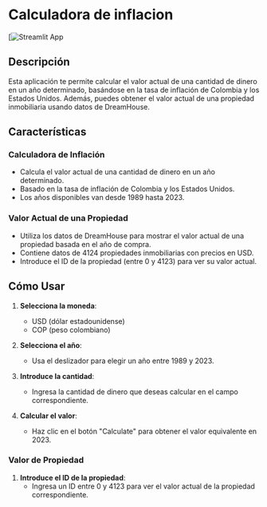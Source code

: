 # Calculadora de inflacion
[![Streamlit App](https://inflacion-calc-dreamhomes-jsebastiands.streamlit.app/)

## Descripción

Esta aplicación te permite calcular el valor actual de una cantidad de dinero en un año determinado, basándose en la tasa de inflación de Colombia y los Estados Unidos. Además, puedes obtener el valor actual de una propiedad inmobiliaria usando datos de DreamHouse.

## Características

### Calculadora de Inflación

- Calcula el valor actual de una cantidad de dinero en un año determinado.
- Basado en la tasa de inflación de Colombia y los Estados Unidos.
- Los años disponibles van desde 1989 hasta 2023.

### Valor Actual de una Propiedad

- Utiliza los datos de DreamHouse para mostrar el valor actual de una propiedad basada en el año de compra.
- Contiene datos de 4124 propiedades inmobiliarias con precios en USD.
- Introduce el ID de la propiedad (entre 0 y 4123) para ver su valor actual.

## Cómo Usar

1. **Selecciona la moneda**:
    - USD (dólar estadounidense)
    - COP (peso colombiano)

2. **Selecciona el año**:
    - Usa el deslizador para elegir un año entre 1989 y 2023.

3. **Introduce la cantidad**:
    - Ingresa la cantidad de dinero que deseas calcular en el campo correspondiente.

4. **Calcular el valor**:
    - Haz clic en el botón "Calculate" para obtener el valor equivalente en 2023.

### Valor de Propiedad

1. **Introduce el ID de la propiedad**:
    - Ingresa un ID entre 0 y 4123 para ver el valor actual de la propiedad correspondiente.

